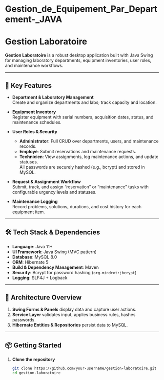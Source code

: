 # Gestion_de_Equipement_Par_Departement-_JAVA


# Gestion Laboratoire

**Gestion Laboratoire** is a robust desktop application built with Java Swing for managing laboratory departments, equipment inventories, user roles, and maintenance workflows.

---

## 🚀 Key Features

- **Department & Laboratory Management**  
  Create and organize departments and labs; track capacity and location.

- **Equipment Inventory**  
  Register equipment with serial numbers, acquisition dates, status, and maintenance schedules.

- **User Roles & Security**  
  - **Administrator**: Full CRUD over departments, users, and maintenance records.  
  - **Employé**: Submit reservations and maintenance requests.  
  - **Technicien**: View assignments, log maintenance actions, and update statuses.  
  All passwords are securely hashed (e.g., bcrypt) and stored in MySQL.

- **Request & Assignment Workflow**  
  Submit, track, and assign “reservation” or “maintenance” tasks with configurable urgency levels and statuses.

- **Maintenance Logging**  
  Record problems, solutions, durations, and cost history for each equipment item.

---

## 🛠️ Tech Stack & Dependencies

- **Language**: Java 11+  
- **UI Framework**: Java Swing (MVC pattern)  
- **Database**: MySQL 8.0  
- **ORM**: Hibernate 5  
- **Build & Dependency Management**: Maven  
- **Security**: Bcrypt for password hashing (`org.mindrot:jbcrypt`)  
- **Logging**: SLF4J + Logback  

---

## 🎯 Architecture Overview


1. **Swing Forms & Panels** display data and capture user actions.  
2. **Service Layer** validates input, applies business rules, hashes passwords.  
3. **Hibernate Entities & Repositories** persist data to MySQL.

---

## 📦 Getting Started

1. **Clone the repository**  
   ```bash
   git clone https://github.com/your-username/gestion-laboratoire.git
   cd gestion-laboratoire
